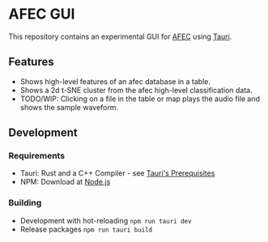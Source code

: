 # AFEC GUI

This repository contains an experimental GUI for [AFEC](https://github.com/emuell/AFEC) using [Tauri](https://tauri.app).


## Features

- Shows high-level features of an afec database in a table.
- Shows a 2d t-SNE cluster from the afec high-level classification data.
- TODO/WIP: Clicking on a file in the table or map plays the audio file and shows the sample waveform.


## Development

### Requirements

- Tauri: Rust and a C++ Compiler - see [Tauri's Prerequisites](https://tauri.app/v1/guides/getting-started/prerequisites)
- NPM: Download at [Node.js](https://nodejs.org/en/)

### Building

- Development with hot-reloading `npm run tauri dev`
- Release packages `npm run tauri build`
